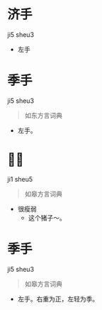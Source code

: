 # 济手
ji5 sheu3
- 左手

# 季手
ji5 sheu3
> 如东方言词典
- 左手。

# 𪊆瘦
ji1 sheu5
> 如皋方言词典
- 很瘦弱
  - 这个猪子～。

# 季手
ji5 sheu3
> 如皋方言词典
- 左手。右重为正，左轻为季。
